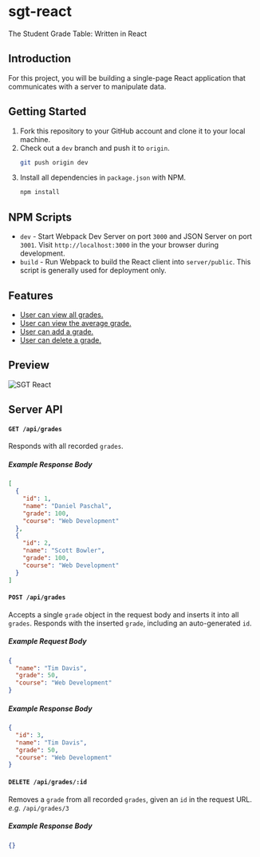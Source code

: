 # sgt-react

The Student Grade Table: Written in React

## Introduction

For this project, you will be building a single-page React application that communicates with a server to manipulate data.

## Getting Started

1. Fork this repository to your GitHub account and clone it to your local machine.
2. Check out a `dev` branch and push it to `origin`.
    ```bash
    git push origin dev
    ```
3. Install all dependencies in `package.json` with NPM.
    ```bash
    npm install
    ```

## NPM Scripts

- `dev` - Start Webpack Dev Server on port `3000` and JSON Server on port `3001`. Visit `http://localhost:3000` in the your browser during development.
- `build` - Run Webpack to build the React client into `server/public`. This script is generally used for deployment only.

## Features

- [User can view all grades.](features/user-can-view-all-grades.md)
- [User can view the average grade.](features/user-can-view-the-average-grade.md)
- [User can add a grade.](features/user-can-add-a-grade.md)
- [User can delete a grade.](features/user-can-delete-a-grade.md)

## Preview

![SGT React](sgt-react.gif)

## Server API

#### `GET /api/grades`

Responds with all recorded `grades`.

##### Example Response Body

```json
[
  {
    "id": 1,
    "name": "Daniel Paschal",
    "grade": 100,
    "course": "Web Development"
  },
  {
    "id": 2,
    "name": "Scott Bowler",
    "grade": 100,
    "course": "Web Development"
  }
]
```

#### `POST /api/grades`

Accepts a single `grade` object in the request body and inserts it into all `grades`. Responds with the inserted `grade`, including an auto-generated `id`.

##### Example Request Body

```json
{
  "name": "Tim Davis",
  "grade": 50,
  "course": "Web Development"
}
```

##### Example Response Body

```json
{
  "id": 3,
  "name": "Tim Davis",
  "grade": 50,
  "course": "Web Development"
}
```

#### `DELETE /api/grades/:id`

Removes a `grade` from all recorded `grades`, given an `id` in the request URL. _e.g._ `/api/grades/3`

##### Example Response Body

```json
{}
```
